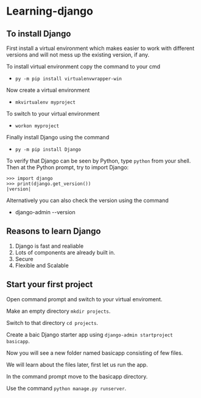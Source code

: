 # Learning-django

## To install Django

First install a virtual environment which makes easier to work with different versions and will not mess up the existing version, if any.

To install virtual environment copy the command to your cmd
- `py -m pip install virtualenvwrapper-win`

Now create a virtual environment
- `mkvirtualenv myproject`

To switch to your virtual environment
- `workon myproject`

Finally install Django using the command
- `py -m pip install Django`

To verify that Django can be seen by Python, type ``python`` from your shell.
  Then at the Python prompt, try to import Django:

    >>> import django
    >>> print(django.get_version())
    |version|

Alternatively you can also check the version using the command
- django-admin --version

## Reasons to learn Django

1. Django is fast and realiable
2. Lots of components are already built in. 
3. Secure
4. Flexible and Scalable

## Start your first project

Open command prompt and switch to your virtual enviroment.

Make an empty directory `mkdir projects`.

Switch to that directory `cd projects`.

Create a baic Django starter app using `django-admin startproject basicapp`.

Now you will see a new folder named basicapp consisting of few files.

We will learn about the files later, first let us run the app.

In the command prompt move to the basicapp directory.

Use the command `python manage.py runserver`.
